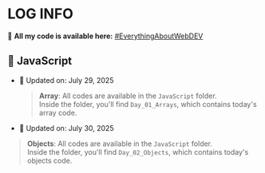 # LOG INFO

📂 **All my code is available here:** [#EverythingAboutWebDEV](https://github.com/xshshahab/EverythingAboutWebDEV)

## 📂 JavaScript

- 🔁 Updated on: July 29, 2025

  > **Array**: All codes are available in the `JavaScript` folder.  
  > Inside the folder, you'll find `Day_01_Arrays`, which contains today's array code.

- 🔁 Updated on: July 30, 2025

> **Objects**: All codes are available in the `JavaScript` folder.  
> Inside the folder, you'll find `Day_02_Objects`, which contains today's objects code.
